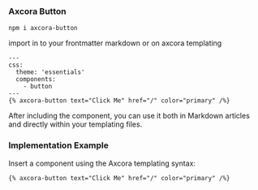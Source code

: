 ### Axcora Button

```
npm i axcora-button
```

import in to your frontmatter markdown or on axcora templating
```
---
css:
  theme: 'essentials'
  components:
    - button
---
{% axcora-button text="Click Me" href="/" color="primary" /%}
```

After including the component, you can use it both in Markdown articles and directly within your templating files.

### Implementation Example
Insert a component using the Axcora templating syntax:

```
{% axcora-button text="Click Me" href="/" color="primary" /%}
```
